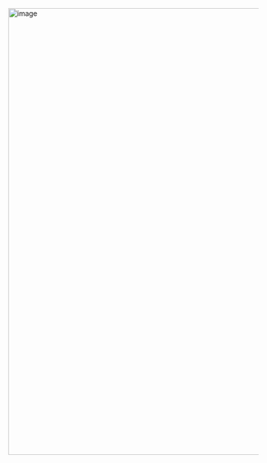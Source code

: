 <img width="1440" height="900" alt="image" src="https://github.com/user-attachments/assets/49e4439d-39bf-44df-a8db-4c2d84cd4413" />

